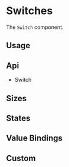 # Switches

The `Switch` component.

## Usage

<Example file="Switch/Usage" />

## Api

- <router-link to="/api/switch">Switch</router-link>

## Sizes

<Example file="Switch/Sizes" />

## States

<Example file="Switch/States" />

## Value Bindings

<Example file="Switch/ValueBindings" />

## Custom

<Example file="Switch/Custom" />
